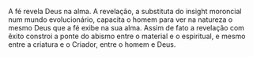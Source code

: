﻿A fé revela Deus na alma. A revelação, a substituta do insight moroncial num mundo evolucionário, capacita o homem para ver na natureza o mesmo Deus que a fé exibe na sua alma. Assim de fato a revelação com êxito constroi a ponte do abismo entre o material e o espiritual, e mesmo entre a criatura e o Criador, entre o homem e Deus.